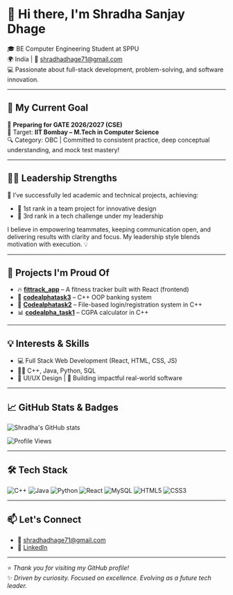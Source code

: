 # 👋 Hi there, I'm Shradha Sanjay Dhage

🎓 BE Computer Engineering Student at SPPU  
🌍 India | 📧 shradhadhage71@gmail.com  
💻 Passionate about full-stack development, problem-solving, and software innovation.

---

## 🎯 My Current Goal

🧠 **Preparing for GATE 2026/2027 (CSE)**  
🎯 Target: **IIT Bombay – M.Tech in Computer Science**  
🔍 Category: OBC | Committed to consistent practice, deep conceptual understanding, and mock test mastery!

---

## 🧑‍💼 Leadership Strengths

🚀 I’ve successfully led academic and technical projects, achieving:
- 🥇 1st rank in a team project for innovative design
- 🥉 3rd rank in a tech challenge under my leadership

I believe in empowering teammates, keeping communication open, and delivering results with clarity and focus. My leadership style blends motivation with execution. 💡

---

## 🚀 Projects I'm Proud Of

- 🔥 [**fittrack_app**](https://github.com/Shradhadhage/fittrack_app) – A fitness tracker built with React (frontend)
- 🏦 [**codealphatask3**](https://github.com/Shradhadhage/codealphatask3) – C++ OOP banking system
- 🔐 [**Codealphatask2**](https://github.com/Shradhadhage/Codealphatask2) – File-based login/registration system in C++
- 📊 [**codealpha_task1**](https://github.com/Shradhadhage/codealpha_task1) – CGPA calculator in C++

---

## 💡 Interests & Skills

- 💻 Full Stack Web Development (React, HTML, CSS, JS)
- 👩‍💻 C++, Java, Python, SQL
- 🎨 UI/UX Design | 🚀 Building impactful real-world software

---

## 📈 GitHub Stats & Badges

![Shradha's GitHub stats](https://github-readme-stats.vercel.app/api?username=Shradhadhage&show_icons=true&theme=tokyonight)

![Profile Views](https://komarev.com/ghpvc/?username=Shradhadhage&style=flat-square&color=blueviolet)

---

## 🛠 Tech Stack

![C++](https://img.shields.io/badge/C++-00599C?style=flat-square&logo=cplusplus&logoColor=white)
![Java](https://img.shields.io/badge/Java-ED8B00?style=flat-square&logo=openjdk&logoColor=white)
![Python](https://img.shields.io/badge/Python-3776AB?style=flat-square&logo=python&logoColor=white)
![React](https://img.shields.io/badge/React-20232A?style=flat-square&logo=react&logoColor=61DAFB)
![MySQL](https://img.shields.io/badge/MySQL-00000F?style=flat-square&logo=mysql&logoColor=white)
![HTML5](https://img.shields.io/badge/HTML5-black?style=flat-square&logo=html5&logoColor=orange)
![CSS3](https://img.shields.io/badge/CSS3-black?style=flat-square&logo=css3&logoColor=blue)

---

## 📫 Let's Connect

- 📧 [shradhadhage71@gmail.com](mailto:shradhadhage71@gmail.com)
- 💼 [LinkedIn](https://www.linkedin.com/in/shradha-dhage-b613502aa?utm_source=share&utm_campaign=share_via&utm_content=profile&utm_medium=android_app) 

---

⭐ *Thank you for visiting my GitHub profile!*  
✨ *Driven by curiosity. Focused on excellence. Evolving as a future tech leader.*
